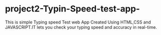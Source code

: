 # project2-Typin-Speed-test-app-
This is simple Typing speed Test web App Created Using HTML,CSS and JAVASCRIPT.IT lets you check your typing speed and accuracy in real-time.
